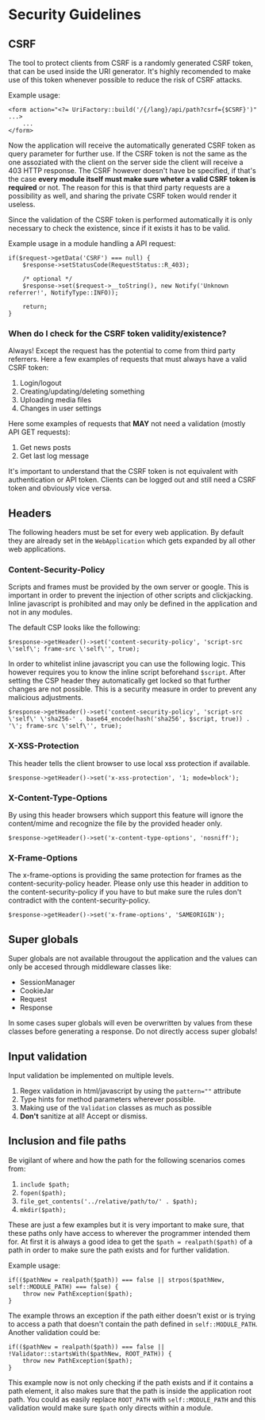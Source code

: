 # Security Guidelines

## CSRF

The tool to protect clients from CSRF is a randomly generated CSRF token, that can be used inside the URI generator. It's highly recomended to make use of this token whenever possible to reduce the risk of CSRF attacks.

Example usage:

```
<form action="<?= UriFactory::build('/{/lang}/api/path?csrf={$CSRF}')" ...>
    ...
</form>
```

Now the application will receive the automatically generated CSRF token as query parameter for further use. If the CSRF token is not the same as the one assoziated with the client on the server side the client will receive a 403 HTTP response. The CSRF however doesn't have be specified, if that's the case **every module itself must make sure wheter a valid CSRF token is required** or not. The reason for this is that third party requests are a possibility as well, and sharing the private CSRF token would render it useless.

Since the validation of the CSRF token is performed automatically it is only necessary to check the existence, since if it exists it has to be valid.

Example usage in a module handling a API request:

```
if($request->getData('CSRF') === null) {
    $response->setStatusCode(RequestStatus::R_403);

    /* optional */
    $response->set($request->__toString(), new Notify('Unknown referrer!', NotifyType::INFO));

    return;
}
```

### When do I check for the CSRF token validity/existence?

Always! Except the request has the potential to come from third party referrers. Here a few examples of requests that must always have a valid CSRF token:

1. Login/logout
2. Creating/updating/deleting something
3. Uploading media files
4. Changes in user settings

Here some examples of requests that **MAY** not need a validation (mostly API GET requests):

1. Get news posts
2. Get last log message

It's important to understand that the CSRF token is not equivalent with authentication or API token. Clients can be logged out and still need a CSRF token and obviously vice versa.

## Headers

The following headers must be set for every web application. By default they are already set in the `WebApplication` which gets expanded by all other web applications.

### Content-Security-Policy

Scripts and frames must be provided by the own server or google. This is important in order to prevent the injection of other scripts and clickjacking. Inline javascript is prohibited and may only be defined in the application and not in any modules.

The default CSP looks like the following:

```
$response->getHeader()->set('content-security-policy', 'script-src \'self\'; frame-src \'self\'', true);
```

In order to whitelist inline javascript you can use the following logic. This however requires you to know the inline script beforehand `$script`. After setting the CSP header they automatically get locked so that further changes are not possible. This is a security measure in order to prevent any malicious adjustments.

```
$response->getHeader()->set('content-security-policy', 'script-src \'self\' \'sha256-' . base64_encode(hash('sha256', $script, true)) . '\'; frame-src \'self\'', true);
```

### X-XSS-Protection

This header tells the client browser to use local xss protection if available.

```
$response->getHeader()->set('x-xss-protection', '1; mode=block');
```

### X-Content-Type-Options

By using this header browsers which support this feature will ignore the content/mime and recognize the file by the provided header only.

```
$response->getHeader()->set('x-content-type-options', 'nosniff');
```

### X-Frame-Options

The x-frame-options is providing the same protection for frames as the content-security-policy header. Please only use this header in addition to the content-security-policy if you have to but make sure the rules don't contradict with the content-security-policy.

```
$response->getHeader()->set('x-frame-options', 'SAMEORIGIN');
```

## Super globals

Super globals are not available througout the application and the values can only be accesed through middleware classes like:

* SessionManager
* CookieJar
* Request
* Response

In some cases super globals will even be overwritten by values from these classes before generating a response. Do not directly access super globals!

## Input validation

Input validation be implemented on multiple levels.

1. Regex validation in html/javascript by using the `pattern=""` attribute
2. Type hints for method parameters wherever possible.
3. Making use of the `Validation` classes as much as possible
4. **Don't** sanitize at all! Accept or dismiss.

## Inclusion and file paths

Be vigilant of where and how the path for the following scenarios comes from:

1. `include $path;`
2. `fopen($path);`
3. `file_get_contents('../relative/path/to/' . $path);`
4. `mkdir($path);`

These are just a few examples but it is very important to make sure, that these paths only have access to wherever the programmer intended them for. At first it is always a good idea to get the `$path = realpath($path)` of a path in order to make sure the path exists and for further validation.

Example usage:

```
if(($pathNew = realpath($path)) === false || strpos($pathNew, self::MODULE_PATH) === false) {
    throw new PathException($path);
}
```

The example throws an exception if the path either doesn't exist or is trying to access a path that doesn't contain the path defined in `self::MODULE_PATH`. Another validation could be:

```
if(($pathNew = realpath($path)) === false || !Validator::startsWith($pathNew, ROOT_PATH)) {
    throw new PathException($path);
}
```

This example now is not only checking if the path exists and if it contains a path element, it also makes sure that the path is inside the application root path. You could as easily replace `ROOT_PATH` with `self::MODULE_PATH` and this validation would make sure `$path` only directs within a module.